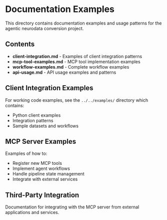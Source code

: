 # Documentation Examples

This directory contains documentation examples and usage patterns for the agentic neurodata conversion project.

## Contents

- **client-integration.md** - Examples of client integration patterns
- **mcp-tool-examples.md** - MCP tool implementation examples
- **workflow-examples.md** - Complete workflow examples
- **api-usage.md** - API usage examples and patterns

## Client Integration Examples

For working code examples, see the `../../examples/` directory which contains:
- Python client examples
- Integration patterns
- Sample datasets and workflows

## MCP Server Examples

Examples of how to:
- Register new MCP tools
- Implement agent workflows
- Handle pipeline state management
- Integrate with external services

## Third-Party Integration

Documentation for integrating with the MCP server from external applications and services.
